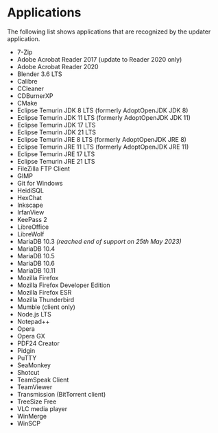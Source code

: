 # Applications

The following list shows applications that are recognized by the updater
application.

* 7-Zip
* Adobe Acrobat Reader 2017 (update to Reader 2020 only)
* Adobe Acrobat Reader 2020
* Blender 3.6 LTS
* Calibre
* CCleaner
* CDBurnerXP
* CMake
* Eclipse Temurin JDK 8 LTS (formerly AdoptOpenJDK JDK 8)
* Eclipse Temurin JDK 11 LTS (formerly AdoptOpenJDK JDK 11)
* Eclipse Temurin JDK 17 LTS
* Eclipse Temurin JDK 21 LTS
* Eclipse Temurin JRE 8 LTS (formerly AdoptOpenJDK JRE 8)
* Eclipse Temurin JRE 11 LTS (formerly AdoptOpenJDK JRE 11)
* Eclipse Temurin JRE 17 LTS
* Eclipse Temurin JRE 21 LTS
* FileZilla FTP Client
* GIMP
* Git for Windows
* HeidiSQL
* HexChat
* Inkscape
* IrfanView
* KeePass 2
* LibreOffice
* LibreWolf
* MariaDB 10.3 _(reached end of support on 25th May 2023)_
* MariaDB 10.4
* MariaDB 10.5
* MariaDB 10.6
* MariaDB 10.11
* Mozilla Firefox
* Mozilla Firefox Developer Edition
* Mozilla Firefox ESR
* Mozilla Thunderbird
* Mumble (client only)
* Node.js LTS
* Notepad++
* Opera
* Opera GX
* PDF24 Creator
* Pidgin
* PuTTY
* SeaMonkey
* Shotcut
* TeamSpeak Client
* TeamViewer
* Transmission (BitTorrent client)
* TreeSize Free
* VLC media player
* WinMerge
* WinSCP

